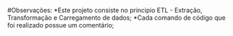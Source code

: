 #Observações:
 *Este projeto consiste no principio ETL - Extração, Transformação e Carregamento de dados;
 *Cada comando de código que foi realizado possue um comentário;
